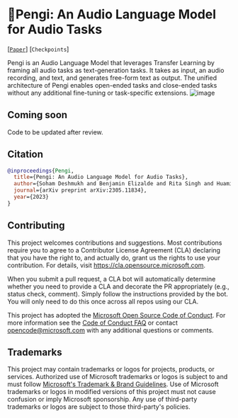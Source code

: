 # 🐧Pengi: An Audio Language Model for Audio Tasks
[[`Paper`](https://arxiv.org/abs/2305.11834)] [`Checkpoints`]

Pengi is an Audio Language Model that leverages Transfer Learning by framing all audio tasks as text-generation tasks. It takes as input, an audio recording, and text, and generates free-form text as output. The unified architecture of Pengi enables open-ended tasks and close-ended tasks without any additional fine-tuning or task-specific extensions.
![image](https://github.com/microsoft/Pengi/assets/28994673/abc714fb-cee3-4253-a753-0db4bd122144)

## Coming soon
Code to be updated after review.

## Citation
```BibTeX
@inproceedings{Pengi,
  title={Pengi: An Audio Language Model for Audio Tasks},
  author={Soham Deshmukh and Benjamin Elizalde and Rita Singh and Huaming Wang},
  journal={arXiv preprint arXiv:2305.11834},
  year={2023}
}
```

## Contributing

This project welcomes contributions and suggestions.  Most contributions require you to agree to a
Contributor License Agreement (CLA) declaring that you have the right to, and actually do, grant us
the rights to use your contribution. For details, visit https://cla.opensource.microsoft.com.

When you submit a pull request, a CLA bot will automatically determine whether you need to provide
a CLA and decorate the PR appropriately (e.g., status check, comment). Simply follow the instructions
provided by the bot. You will only need to do this once across all repos using our CLA.

This project has adopted the [Microsoft Open Source Code of Conduct](https://opensource.microsoft.com/codeofconduct/).
For more information see the [Code of Conduct FAQ](https://opensource.microsoft.com/codeofconduct/faq/) or
contact [opencode@microsoft.com](mailto:opencode@microsoft.com) with any additional questions or comments.

## Trademarks

This project may contain trademarks or logos for projects, products, or services. Authorized use of Microsoft 
trademarks or logos is subject to and must follow 
[Microsoft's Trademark & Brand Guidelines](https://www.microsoft.com/en-us/legal/intellectualproperty/trademarks/usage/general).
Use of Microsoft trademarks or logos in modified versions of this project must not cause confusion or imply Microsoft sponsorship.
Any use of third-party trademarks or logos are subject to those third-party's policies.
